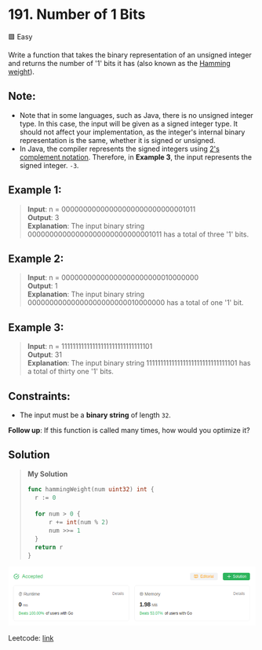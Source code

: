 # 191. Number of 1 Bits
🟩 Easy

Write a function that takes the binary representation of an unsigned integer and returns the number of '1' bits it has (also known as the [Hamming weight](http://en.wikipedia.org/wiki/Hamming_weight)).

## Note:

* Note that in some languages, such as Java, there is no unsigned integer type. In this case, the input will be given as a signed integer type. It should not affect your implementation, as the integer's internal binary representation is the same, whether it is signed or unsigned.
* In Java, the compiler represents the signed integers using [2's complement notation](https://en.wikipedia.org/wiki/Two%27s_complement). Therefore, in **Example 3**, the input represents the signed integer. `-3`.

## Example 1:
> **Input**: n = 00000000000000000000000000001011 \
> **Output**: 3 \
> **Explanation**: The input binary string 00000000000000000000000000001011 has a total of three '1' bits.

## Example 2:
> **Input**: n = 00000000000000000000000010000000 \
> **Output**: 1 \
> **Explanation**: The input binary string 00000000000000000000000010000000 has a total of one '1' bit.

## Example 3:
> **Input**: n = 11111111111111111111111111111101 \
> **Output**: 31 \
> **Explanation**: The input binary string 11111111111111111111111111111101 has a total of thirty one '1' bits.

## Constraints:

* The input must be a **binary string** of length `32`.
 

**Follow up**: If this function is called many times, how would you optimize it?

## Solution
> **My Solution**
> ```go
> func hammingWeight(num uint32) int {
> 	r := 0
> 
> 	for num > 0 {
> 		r += int(num % 2)
> 		num >>= 1
> 	}
> 	return r
> }
> ```

![result](191.png)

Leetcode: [link](https://leetcode.com/problems/number-of-1-bits/description/)    